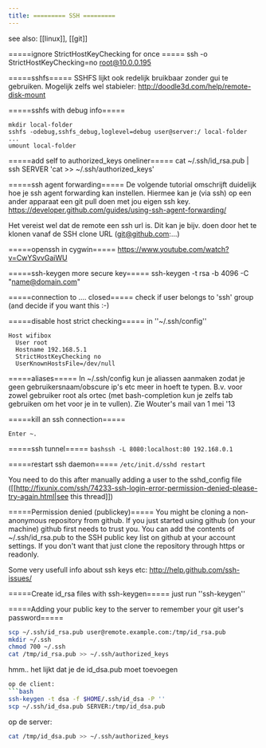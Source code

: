 ```yaml
---
title: ========= SSH =========
---
```

see also: [[linux]], [[git]]

=====ignore StrictHostKeyChecking for once =====
  ssh -o StrictHostKeyChecking=no root@10.0.0.195
  
=====sshfs=====
SSHFS lijkt ook redelijk bruikbaar zonder gui te gebruiken. Mogelijk zelfs wel stabieler: http://doodle3d.com/help/remote-disk-mount

=====sshfs with debug info=====
```
mkdir local-folder
sshfs -odebug,sshfs_debug,loglevel=debug user@server:/ local-folder
...
umount local-folder
```

=====add self to authorized_keys oneliner=====
  cat ~/.ssh/id_rsa.pub | ssh SERVER 'cat >> ~/.ssh/authorized_keys'

=====ssh agent forwarding=====
De volgende tutorial omschrijft duidelijk hoe je ssh agent forwarding kan instellen. Hiermee kan je (via ssh) op een ander apparaat een git pull doen met jou eigen ssh key. 
https://developer.github.com/guides/using-ssh-agent-forwarding/

Het vereist wel dat de remote een ssh url is. Dit kan je bijv. doen door het te klonen vanaf de SSH clone URL (git@github.com:...)

=====openssh in cygwin=====
https://www.youtube.com/watch?v=CwYSvvGaiWU

=====ssh-keygen more secure key=====
  ssh-keygen -t rsa -b 4096 -C "name@domain.com"

=====connection to .... closed=====
check if user belongs to 'ssh' group (and decide if you want this :-)

=====disable host strict checking=====
in ''~/.ssh/config''
```
Host wifibox
  User root
  Hostname 192.168.5.1
  StrictHostKeyChecking no
  UserKnownHostsFile=/dev/null
```

=====aliases=====
In ~/.ssh/config kun je aliassen aanmaken zodat je geen gebruikersnaam/obscure ip's etc meer in hoeft te typen. B.v. voor zowel gebruiker root als ortec (met bash-completion kun je zelfs tab gebruiken om het voor je in te vullen). Zie Wouter's mail van 1 mei '13

=====kill an ssh connection=====
```
Enter ~.
```

=====ssh tunnel=====
```bashssh -L 8080:localhost:80 192.168.0.1```

=====restart ssh daemon=====
```/etc/init.d/sshd restart```

You need to do this after manually adding a user to the sshd_config file ([[http://fixunix.com/ssh/74233-ssh-login-error-permission-denied-please-try-again.html|see this thread]])


=====Permission denied (publickey)=====
You might be cloning a non-anonymous repository from github. If you just started using github (on your machine) github first needs to trust you. You can add the contents of ~/.ssh/id_rsa.pub to the SSH public key list on github at your account settings. If you don't want that just clone the repository through https or readonly.

Some very usefull info about ssh keys etc: http://help.github.com/ssh-issues/

=====Create id_rsa files with ssh-keygen=====
just run ''ssh-keygen''

=====Adding your public key to the server to remember your git user's password=====
```bash
scp ~/.ssh/id_rsa.pub user@remote.example.com:/tmp/id_rsa.pub
mkdir ~/.ssh
chmod 700 ~/.ssh
cat /tmp/id_rsa.pub >> ~/.ssh/authorized_keys
```

hmm.. het lijkt dat je de id_dsa.pub moet toevoegen

```bash
op de client:
```bash
ssh-keygen -t dsa -f $HOME/.ssh/id_dsa -P ''
scp ~/.ssh/id_dsa.pub SERVER:/tmp/id_dsa.pub
```

op de server:
```bash
cat /tmp/id_dsa.pub >> ~/.ssh/authorized_keys
```
